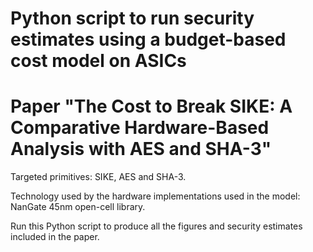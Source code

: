 # Python script to run security estimates using a budget-based cost model on ASICs 
# Paper "The Cost to Break SIKE: A Comparative Hardware-Based Analysis with AES and SHA-3"


Targeted primitives: SIKE, AES and SHA-3.

Technology used by the hardware implementations used in the model: NanGate 45nm open-cell library.

Run this Python script to produce all the figures and security estimates included in the paper. 
